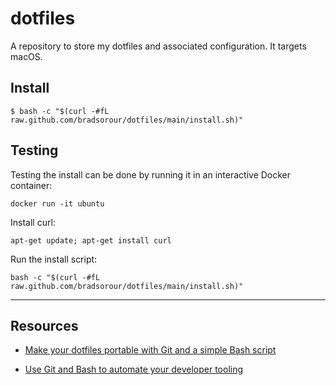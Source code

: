 # dotfiles

A repository to store my dotfiles and associated configuration. It targets macOS.

## Install

```
$ bash -c "$(curl -#fL raw.github.com/bradsorour/dotfiles/main/install.sh)"
```

## Testing

Testing the install can be done by running it in an interactive Docker container:
```
docker run -it ubuntu
```

Install curl:
```
apt-get update; apt-get install curl
```

Run the install script:

```
bash -c "$(curl -#fL raw.github.com/bradsorour/dotfiles/main/install.sh)"
```

***

## Resources

- [Make your dotfiles portable with Git and a simple Bash script](https://freddiecarthy.com/blog/make-your-dotfiles-portable-with-git-and-a-simple-bash-script)

- [Use Git and Bash to automate your developer tooling](https://freddiecarthy.com/blog/use-git-and-bash-to-automate-your-developer-tooling)
